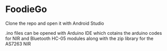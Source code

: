 # FoodieGo


Clone the repo and open it with Android Studio

.ino files can be opened with Arduino IDE which cotains the arduino codes for NIR and Bluetooth HC-05 modules along with the zip library for the AS7263 NIR
